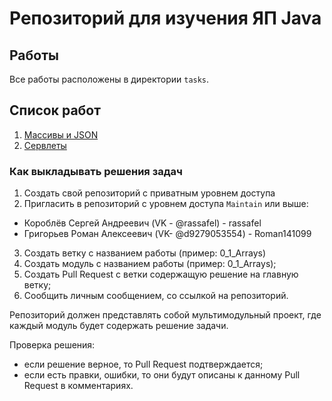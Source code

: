 # Репозиторий для изучения ЯП Java

## Работы

Все работы расположены в директории `tasks`.

## Список работ

1. [Массивы и JSON](tasks/0_1_Arrays.md)
2. [Сервлеты](tasks/0_2_Servlets.md)

### Как выкладывать решения задач

1. Создать свой репозиторий с приватным уровнем доступа
2. Пригласить в репозиторий с уровнем доступа `Maintain` или выше:

- Короблёв Сергей Андреевич (VK - @rassafel) - rassafel
- Григорьев Роман Алексеевич (VK- @d9279053554) - Roman141099

3. Создать ветку с названием работы (пример: 0_1_Arrays)
4. Создать модуль с названием работы (пример: 0_1_Arrays);
5. Создать Pull Request с ветки содержащую решение на главную ветку;
6. Сообщить личным сообщением, со ссылкой на репозиторий.

Репозиторий должен представлять собой мультимодульный проект, где каждый
модуль будет содержать решение задачи.

Проверка решения:

- если решение верное, то Pull Request подтверждается;
- если есть правки, ошибки, то они будут описаны к данному Pull Request в
  комментариях.
